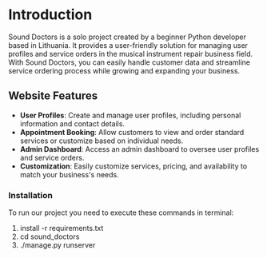 # Introduction
Sound Doctors is a solo project created by a beginner Python developer based in Lithuania. It provides a user-friendly solution for managing user profiles and service orders in the musical instrument repair business field. With Sound Doctors, you can easily handle customer data and streamline service ordering process while growing and expanding your business.

## Website Features
- **User Profiles**: Create and manage user profiles, including personal information and contact details.
- **Appointment Booking**: Allow customers to view and order standard services or customize based on individual needs.
- **Admin Dashboard**: Access an admin dashboard to oversee user profiles and service orders.
- **Customization**: Easily customize services, pricing, and availability to match your business's needs.

### Installation
To run our project you need to execute these commands in terminal:
1) install -r requirements.txt
2) cd sound_doctors
3) ./manage.py runserver
